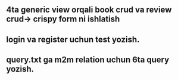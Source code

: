 ## 4ta generic view orqali book crud va review crud-> crispy form ni ishlatish
## login va register uchun test yozish.
## query.txt ga m2m relation uchun 6ta query yozish.
